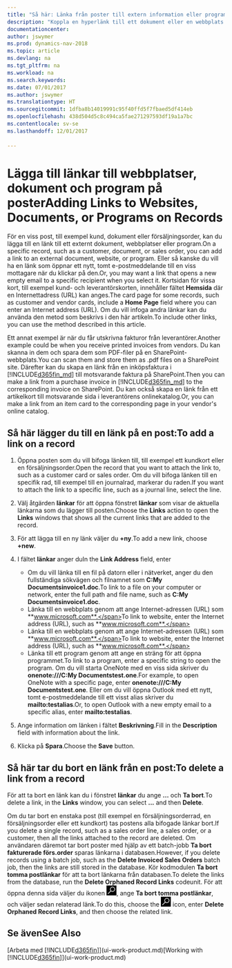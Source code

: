 ```yaml
---
title: "Så här: Länka från poster till extern information eller program"
description: "Koppla en hyperlänk till ett dokument eller en webbplats till en viss post, till exempel en kund eller ett dokument."
documentationcenter: 
author: jswymer
ms.prod: dynamics-nav-2018
ms.topic: article
ms.devlang: na
ms.tgt_pltfrm: na
ms.workload: na
ms.search.keywords: 
ms.date: 07/01/2017
ms.author: jswymer
ms.translationtype: HT
ms.sourcegitcommit: 1dfba8b14019991c95f40ffd5f7fbaed5df414eb
ms.openlocfilehash: 438d504d5c8c494ca5fae271297593df19a1a7bc
ms.contentlocale: sv-se
ms.lasthandoff: 12/01/2017

---
```

# <a name="adding-links-to-websites-documents-or-programs-on-records"></a><span data-ttu-id="e5d45-103">Lägga till länkar till webbplatser, dokument och program på poster</span><span class="sxs-lookup"><span data-stu-id="e5d45-103">Adding Links to Websites, Documents, or Programs on Records</span></span>
<span data-ttu-id="e5d45-104">För en viss post, till exempel kund, dokument eller försäljningsorder, kan du lägga till en länk till ett externt dokument, webbplatser eller program.</span><span class="sxs-lookup"><span data-stu-id="e5d45-104">On a specific record, such as a customer, document, or sales order, you can add a link to an external document, website, or program.</span></span> <span data-ttu-id="e5d45-105">Eller så kanske du vill ha en länk som öppnar ett nytt, tomt e-postmeddelande till en viss mottagare när du klickar på den.</span><span class="sxs-lookup"><span data-stu-id="e5d45-105">Or, you may want a link that opens a new empty email to a specific recipient when you select it.</span></span> <span data-ttu-id="e5d45-106">Kortsidan för vissa kort, till exempel kund- och leverantörskorten, innehåller fältet **Hemsida** där en Internettadress (URL) kan anges.</span><span class="sxs-lookup"><span data-stu-id="e5d45-106">The card page for some records, such as customer and vendor cards, include a **Home Page** field where you can enter an Internet address (URL).</span></span> <span data-ttu-id="e5d45-107">Om du vill infoga andra länkar kan du använda den metod som beskrivs i den här artikeln.</span><span class="sxs-lookup"><span data-stu-id="e5d45-107">To include other links, you can use the method described in this article.</span></span>

<span data-ttu-id="e5d45-108">Ett annat exempel är när du får utskrivna fakturor från leverantörer.</span><span class="sxs-lookup"><span data-stu-id="e5d45-108">Another example could be when you receive printed invoices from vendors.</span></span> <span data-ttu-id="e5d45-109">Du kan skanna in dem och spara dem som PDF-filer på en SharePoint-webbplats.</span><span class="sxs-lookup"><span data-stu-id="e5d45-109">You can scan them and store them as .pdf files on a SharePoint site.</span></span> <span data-ttu-id="e5d45-110">Därefter kan du skapa en länk från en inköpsfaktura i [!INCLUDE[d365fin_md](includes/d365fin_md.md)] till motsvarande faktura på SharePoint.</span><span class="sxs-lookup"><span data-stu-id="e5d45-110">Then you can make a link from a purchase invoice in [!INCLUDE[d365fin_md](includes/d365fin_md.md)] to the corresponding invoice on  SharePoint.</span></span> <span data-ttu-id="e5d45-111">Du kan också skapa en länk från ett artikelkort till motsvarande sida i leverantörens onlinekatalog.</span><span class="sxs-lookup"><span data-stu-id="e5d45-111">Or, you can make a link from an item card to the corresponding page in your vendor's online catalog.</span></span>
  
## <a name="to-add-a-link-on-a-record"></a><span data-ttu-id="e5d45-112">Så här lägger du till en länk på en post:</span><span class="sxs-lookup"><span data-stu-id="e5d45-112">To add a link on a record</span></span>   
  
1.  <span data-ttu-id="e5d45-113">Öppna posten som du vill bifoga länken till, till exempel ett kundkort eller en försäljningsorder.</span><span class="sxs-lookup"><span data-stu-id="e5d45-113">Open the record that you want to attach the link to, such as a customer card or sales order.</span></span> <span data-ttu-id="e5d45-114">Om du vill bifoga länken till en specifik rad, till exempel till en journalrad, markerar du raden.</span><span class="sxs-lookup"><span data-stu-id="e5d45-114">If you want to attach the link to a specific line, such as a journal line, select the line.</span></span>  
  
2.  <span data-ttu-id="e5d45-115">Välj åtgärden **länkar** för att öppna fönstret **länkar** som visar de aktuella länkarna som du lägger till posten.</span><span class="sxs-lookup"><span data-stu-id="e5d45-115">Choose the **Links** action to open the **Links** windows that shows all the current links that are added to the record.</span></span>

3. <span data-ttu-id="e5d45-116">För att lägga till en ny länk väljer du **+ny**.</span><span class="sxs-lookup"><span data-stu-id="e5d45-116">To add a new link, choose **+new**.</span></span> 
  
4.  <span data-ttu-id="e5d45-117">I fältet **länkar** anger du</span><span class="sxs-lookup"><span data-stu-id="e5d45-117">In the **Link Address** field, enter</span></span>

    -   <span data-ttu-id="e5d45-118">Om du vill länka till en fil på datorn eller i nätverket, anger du den fullständiga sökvägen och filnamnet som **C:My Documentsinvoice1.doc**.</span><span class="sxs-lookup"><span data-stu-id="e5d45-118">To link to a file on your computer or network, enter the full path and file name, such as  **C:My Documentsinvoice1.doc**.</span></span>
    -   <span data-ttu-id="e5d45-119">Länka till en webbplats genom att ange Internet-adressen (URL) som **www.microsoft.com**.</span><span class="sxs-lookup"><span data-stu-id="e5d45-119">To link to website, enter the Internet address (URL), such as **www.microsoft.com**.</span></span> 
    -   <span data-ttu-id="e5d45-120">Länka till en webbplats genom att ange Internet-adressen (URL) som **www.microsoft.com**.</span><span class="sxs-lookup"><span data-stu-id="e5d45-120">To link to website, enter the Internet address (URL), such as **www.microsoft.com**.</span></span> 
    -   <span data-ttu-id="e5d45-121">Länka till ett program genom att ange en sträng för att öppna programmet.</span><span class="sxs-lookup"><span data-stu-id="e5d45-121">To link to a program, enter a specific string to open the program.</span></span> <span data-ttu-id="e5d45-122">Om du vill starta OneNote med en viss sida skriver du **onenote:///C:My Documentstest.one**.</span><span class="sxs-lookup"><span data-stu-id="e5d45-122">For example, to open OneNote with a specific page, enter **onenote:///C:My Documentstest.one**.</span></span> <span data-ttu-id="e5d45-123">Eller om du vill öppna Outlook med ett nytt, tomt e-postmeddelande till ett visst alias skriver du **mailto:testalias**.</span><span class="sxs-lookup"><span data-stu-id="e5d45-123">Or, to open Outlook with a new empty email to a specific alias, enter **mailto:testalias**.</span></span>  
  
5.  <span data-ttu-id="e5d45-124">Ange information om länken i fältet **Beskrivning**.</span><span class="sxs-lookup"><span data-stu-id="e5d45-124">Fill in the **Description** field with information about the link.</span></span>  
  
6.  <span data-ttu-id="e5d45-125">Klicka på **Spara**.</span><span class="sxs-lookup"><span data-stu-id="e5d45-125">Choose the **Save** button.</span></span>  
  
## <a name="to-delete-a-link-from-a-record"></a><span data-ttu-id="e5d45-126">Så här tar du bort en länk från en post:</span><span class="sxs-lookup"><span data-stu-id="e5d45-126">To delete a link from a record</span></span>  
  
<span data-ttu-id="e5d45-127">För att ta bort en länk kan du i fönstret **länkar** du ange **...** och **Ta bort**.</span><span class="sxs-lookup"><span data-stu-id="e5d45-127">To delete a link, in the **Links** window, you can select **...** and then **Delete**.</span></span>

<span data-ttu-id="e5d45-128">Om du tar bort en enstaka post (till exempel en försäljningsorderrad, en försäljningsorder eller ett kundkort) tas postens alla bifogade länkar bort.</span><span class="sxs-lookup"><span data-stu-id="e5d45-128">If you delete a single record, such as a sales order line, a sales order, or a customer, then all the links attached to the record are deleted.</span></span> <span data-ttu-id="e5d45-129">Om användaren däremot tar bort poster med hjälp av ett batch-jobb **Ta bort fakturerade förs.order** sparas länkarna i databasen.</span><span class="sxs-lookup"><span data-stu-id="e5d45-129">However, if you delete records using a batch job, such as the **Delete Invoiced Sales Orders** batch job, then the links are still stored in the database.</span></span> <span data-ttu-id="e5d45-130">Kör kodmodulen **Ta bort tomma postlänkar** för att ta bort länkarna från databasen.</span><span class="sxs-lookup"><span data-stu-id="e5d45-130">To delete the links from the database, run the **Delete Orphaned Record Links** codeunit.</span></span> <span data-ttu-id="e5d45-131">För att öppna denna sida väljer du ikonen ![Söka efter sida eller rapport](media/ui-search/search_small.png "ikonen Söka efter sida eller rappor"), ange **Ta bort tomma postlänkar**, och väljer sedan relaterad länk.</span><span class="sxs-lookup"><span data-stu-id="e5d45-131">To do this, choose the ![Search for Page or Report](media/ui-search/search_small.png "Search for Page or Report icon") icon, enter **Delete Orphaned Record Links**, and then choose the related link.</span></span>   
  
<!-- ### To run delete orphaned record links  
  
1.  Choose the ![Search for Page or Report](media/ui-search/search_small.png "Search for Page or Report icon") icon, enter **Data Deletion**, and then choose the related link.  
  
2.  On the **Data Deletion** page, choose **Tasks**, and then choose **Delete Orphaned Record Links**.  -->
  
## <a name="see-also"></a><span data-ttu-id="e5d45-132">Se även</span><span class="sxs-lookup"><span data-stu-id="e5d45-132">See Also</span></span>  
<span data-ttu-id="e5d45-133">[Arbeta med [!INCLUDE[d365fin](includes/d365fin_md.md)]](ui-work-product.md)</span><span class="sxs-lookup"><span data-stu-id="e5d45-133">[Working with [!INCLUDE[d365fin](includes/d365fin_md.md)]](ui-work-product.md)</span></span>  
